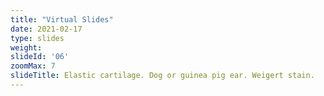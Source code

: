 ```yaml
---
title: "Virtual Slides"
date: 2021-02-17
type: slides
weight:
slideId: '06'
zoomMax: 7
slideTitle: Elastic cartilage. Dog or guinea pig ear. Weigert stain.
---
```

